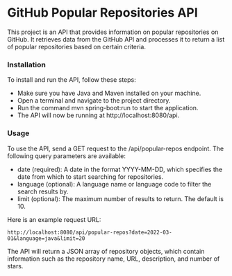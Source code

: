# GitHub Popular Repositories API

This project is an API that provides information on popular repositories on GitHub. It retrieves data from the GitHub API and processes it to return a list of popular repositories based on certain criteria.

### Installation

To install and run the API, follow these steps:

* Make sure you have Java and Maven installed on your machine.
* Open a terminal and navigate to the project directory.
* Run the command mvn spring-boot:run to start the application.
* The API will now be running at http://localhost:8080/api.

### Usage

To use the API, send a GET request to the /api/popular-repos endpoint. The following query parameters are available:

* date (required): A date in the format YYYY-MM-DD, which specifies the date from which to start searching for repositories.
* language (optional): A language name or language code to filter the search results by.
* limit (optional): The maximum number of results to return. The default is 10.

Here is an example request URL:

```
http://localhost:8080/api/popular-repos?date=2022-03-01&language=java&limit=20
```

The API will return a JSON array of repository objects, which contain information such as the repository name, URL, description, and number of stars.